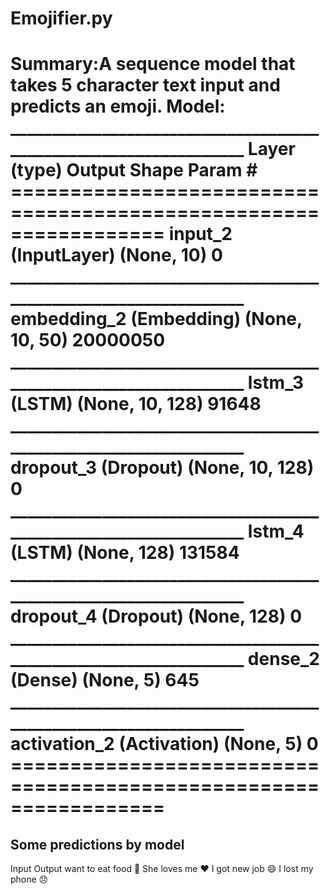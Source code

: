 <h1>Emojifier.py<h1>
Summary:A sequence model that takes 5 character text input and predicts an emoji.
Model:
_________________________________________________________________
Layer (type)                 Output Shape              Param #   
=================================================================
input_2 (InputLayer)         (None, 10)                0         
_________________________________________________________________
embedding_2 (Embedding)      (None, 10, 50)            20000050  
_________________________________________________________________
lstm_3 (LSTM)                (None, 10, 128)           91648     
_________________________________________________________________
dropout_3 (Dropout)          (None, 10, 128)           0         
_________________________________________________________________
lstm_4 (LSTM)                (None, 128)               131584    
_________________________________________________________________
dropout_4 (Dropout)          (None, 128)               0         
_________________________________________________________________
dense_2 (Dense)              (None, 5)                 645       
_________________________________________________________________
activation_2 (Activation)    (None, 5)                 0         
=================================================================

<h2>Some predictions by model</h2>
Input               Output
want to eat food    🍴
She loves me        ❤️
I got new job       😄
I lost my phone     😞
